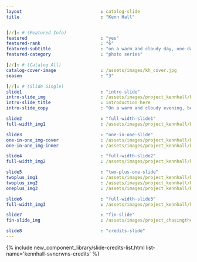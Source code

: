 ```yaml
---
layout 								: catalog-slide
title 								: "Kenn Hall"


[//]: # (Featured Info)
featured 							: "yes"
featured-rank 						: "6"
featured-subtitle					: "on a warm and cloudy day, one day before rain poured from the clouds"
featured-category					: "photo series"

[//]: # (Catalog All)
catalog-cover-image					: /assets/images/kh_cover.jpg
season								: "3"

[//]: # (Slide Single)
slide1 								: "intro-slide"
intro-slide_img						: /assets/images/project_kennhall/kh-1.jpg
intro-slide_title 					: introduction here
intro-slide_copy 					: "On a warm and cloudy evening, before the rain poured out of the clouds, the sky was a bright, beautiful orange with shadows of green - a rainbow before the storm. Featuring Chavon and her kimono."

slide2 								: "full-width-slide1"
full-width_img1 					: /assets/images/project_kennhall/kh-2.jpg

slide3 								: "one-in-one-slide"
one-in-one_img-cover 				: /assets/images/project_kennhall/kh-3.jpg
one-in-one_img-inner 				: /assets/images/project_kennhall/kh-4.jpg

slide4 								: "full-width-slide2"
full-width_img2 					: /assets/images/project_kennhall/kh-5.jpg

slide5 								: "two-plus-one-slide"
twoplus_img1 						: /assets/images/project_kennhall/kh-6.jpg
twoplus_img2 						: /assets/images/project_kennhall/kh-7.jpg
oneplus_img3 						: /assets/images/project_kennhall/kh-6.jpg

slide6 								: "full-width-slide3"
full-width_img3 					: /assets/images/project_kennhall/kh-8.jpg

slide7	 							: "fin-slide"
fin-slide_img 						: /assets/images/project_chasingtheorangesky/ctos-9.jpg

slide8 								: "credits-slide"
---
```



<!-- Credits -->
{% include new_component_library/slide-credits-list.html list-name='kennhall-svncrwns-credits' %}
<!-- #Credits -->

